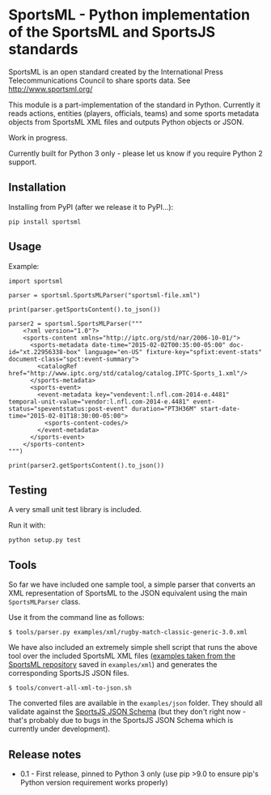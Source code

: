 # SportsML - Python implementation of the SportsML and SportsJS standards

SportsML is an open standard created by the International Press
Telecommunications Council to share sports data. See http://www.sportsml.org/

This module is a part-implementation of the standard in Python. Currently it
reads actions, entities (players, officials, teams) and some sports
metadata objects from SportsML XML files and outputs Python objects or JSON.

Work in progress.

Currently built for Python 3 only - please let us know if you require Python 2
support.

## Installation

Installing from PyPI (after we release it to PyPI...):

    pip install sportsml

## Usage

Example:

    import sportsml

    parser = sportsml.SportsMLParser("sportsml-file.xml")

    print(parser.getSportsContent().to_json())

    parser2 = sportsml.SportsMLParser("""
        <?xml version="1.0"?>
        <sports-content xmlns="http://iptc.org/std/nar/2006-10-01/">
          <sports-metadata date-time="2015-02-02T00:35:00-05:00" doc-id="xt.22956338-box" language="en-US" fixture-key="spfixt:event-stats" document-class="spct:event-summary">
            <catalogRef href="http://www.iptc.org/std/catalog/catalog.IPTC-Sports_1.xml"/>
          </sports-metadata>
          <sports-event>
            <event-metadata key="vendevent:l.nfl.com-2014-e.4481" temporal-unit-value="vendor:l.nfl.com-2014-e.4481" event-status="speventstatus:post-event" duration="PT3H36M" start-date-time="2015-02-01T18:30:00-05:00">
              <sports-content-codes/>
            </event-metadata>
          </sports-event>
        </sports-content>
    """)

    print(parser2.getSportsContent().to_json())

## Testing

A very small unit test library is included.

Run it with:

    python setup.py test

## Tools

So far we have included one sample tool, a simple parser that converts an XML
representation of SportsML to the JSON equivalent using the main `SportsMLParser` class.

Use it from the command line as follows:

    $ tools/parser.py examples/xml/rugby-match-classic-generic-3.0.xml

We have also included an extremely simple shell script that runs the above tool over
the included SportsML XML files
([examples taken from the SportsML repository](https://github.com/iptc/sportsml-3/tree/develop/3.0/examples) saved in `examples/xml`)
and generates the corresponding SportsJS JSON files.

    $ tools/convert-all-xml-to-json.sh

The converted files are available in the `examples/json` folder. They should all validate against the
[SportsJS JSON Schema](https://github.com/iptc/sportsjs-dev/tree/develop/specification)
(but they don't right now - that's probably due to bugs in the SportsJS JSON Schema which is
currently under development).

## Release notes

* 0.1 - First release, pinned to Python 3 only (use pip >9.0 to ensure pip's
Python version requirement works properly)
